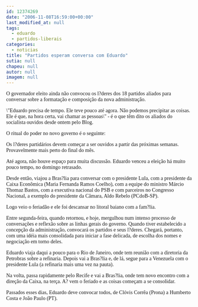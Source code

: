 ```yaml
---
id: 12374269
date: "2006-11-08T16:59:00+00:00"
last_modified_at: null
tags:
  - eduardo
  - partidos-liberais
categories:
  - noticias
title: "Partidos esperam conversa com Eduardo"
sutia: null
chapeu: null
autor: null
imagem: null
---
```

<p><P><FONT face=Verdana>O governador eleito ainda não convocou os l?deres dos 18 partidos aliados para conversar sobre a formatação e composição da nova administração.</FONT></P></p>
<p><P><FONT face=Verdana>\"Eduardo precisa de tempo. Ele teve pouco até agora. Não podemos precipitar as coisas. Ele é que, na hora certa, vai chamar as pessoas\" - é o que têm dito os aliados do socialista ouvidos desde ontem pelo Blog.</FONT></P></p>
<p><P><FONT face=Verdana>O ritual do poder no novo governo é o seguinte:</FONT></P></p>
<p><P><FONT face=Verdana>Os l?deres partidários devem começar a ser ouvidos a partir das próximas semanas. Provavelmente mais perto do final do mês.</FONT></P></p>
<p><P><FONT face=Verdana>Até agora, não houve espaço para muita discussão. Eduardo venceu a eleição há muito pouco tempo, no domingo retrasado. </FONT></P></p>
<p><P><FONT face=Verdana>Desde então, viajou a Bras?lia para conversar com o presidente Lula, com a presidente da Caixa Econômica (Maria Fernanda Ramos Coelho), com a equipe do ministro Márcio Thomaz Bastos, com a executiva nacional do PSB e com parceiros no Congresso Nacional, a exemplo do presidente da Câmara, Aldo Rebelo (PCdoB-SP).</FONT></P></p>
<p><P><FONT face=Verdana>Logo veio o feriadão e ele foi descansar no litoral baiano com a fam?lia.</FONT></P></p>
<p><P><FONT face=Verdana>Entre segunda-feira, quando retornou, e hoje, mergulhou num intenso processo de conversações e reflexão sobre as linhas gerais do governo. Quando tiver estabelecido a concepção da administração, convocará os partidos e seus l?deres. Chegará, portanto, com uma idéia mais consolidada para iniciar a fase delicada, de escolha dos nomes e negociação em torno deles. </FONT></P></p>
<p><P><FONT face=Verdana>Eduardo viaja daqui a pouco para o Rio de Janeiro, onde tem reunião com a diretoria da Petrobras sobre a refinaria. Depois vai a Bras?lia e, de lá, segue para a Venezuela com o presidente Lula (a refinaria mais uma vez na pauta).</FONT></P></p>
<p><P><FONT face=Verdana>Na volta, passa rapidamente pelo Recife e vai a Bras?lia, onde tem novo encontro com a direção da Caixa, na terça. A? vem o feriado e as coisas começam a se consolidar.</FONT></P></p>
<p><P><FONT face=Verdana>Passados esses dias, Eduardo deve convocar todos, de Clóvis Corrêa (Prona) a Humberto Costa e João Paulo (PT).</FONT></P> </p>
